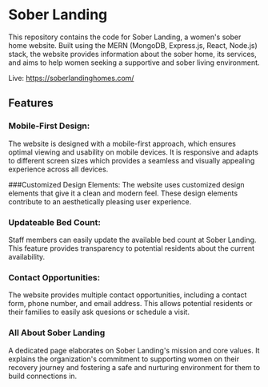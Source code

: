 # Sober Landing
This repository contains the code for Sober Landing, a women's sober home website. Built using the MERN (MongoDB, Express.js, React, Node.js) stack, the website provides information about the sober home, its services, and aims to help women seeking a supportive and sober living environment.

Live: https://soberlandinghomes.com/
## Features

### Mobile-First Design:
The website is designed with a mobile-first approach, which ensures optimal viewing and usability on mobile devices. It is responsive and adapts to different screen sizes which provides a seamless and visually appealing experience across all devices.

###Customized Design Elements: 
The website uses customized design elements that give it a clean and modern feel. These design elements contribute to an aesthetically pleasing user experience.

### Updateable Bed Count: 
Staff members can easily update the available bed count at Sober Landing. This feature provides transparency to potential residents about the current availability.

### Contact Opportunities: 
The website provides multiple contact opportunities, including a contact form, phone number, and email address. This allows potential residents or their families to easily ask quesions or schedule a visit.

### All About Sober Landing
A dedicated page elaborates on Sober Landing's mission and core values. It explains the organization's commitment to supporting women on their recovery journey and fostering a safe and nurturing environment for them to build connections in.
